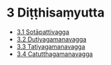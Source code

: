 

# 3 Diṭṭhisaṃyutta

* [3.1 Sotāpattivagga](3/3.1.md)
* [3.2 Dutiyagamanavagga](3/3.2.md)
* [3.3 Tatiyagamanavagga](3/3.3.md)
* [3.4 Catutthagamanavagga](3/3.4.md)



